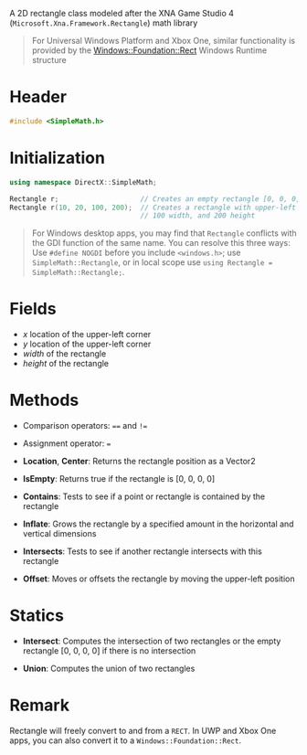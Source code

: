 A 2D rectangle class modeled after the XNA Game Studio 4 (``Microsoft.Xna.Framework.Rectangle``) math library

> For Universal Windows Platform and Xbox One, similar functionality is provided by the [Windows::Foundation::Rect](https://docs.microsoft.com/en-us/uwp/api/Windows.Foundation.Rect) Windows Runtime structure

# Header
```cpp
#include <SimpleMath.h>
```

# Initialization

```cpp
using namespace DirectX::SimpleMath;

Rectangle r;                    // Creates an empty rectangle [0, 0, 0, 0]
Rectangle r(10, 20, 100, 200);  // Creates a rectangle with upper-left [10,20]
                                // 100 width, and 200 height
```

> For Windows desktop apps, you may find that ``Rectangle`` conflicts with the GDI function of the same name. You can resolve this three ways: Use ``#define NOGDI`` before you include ``<windows.h>``; use ``SimpleMath::Rectangle``, or in local scope use ``using Rectangle = SimpleMath::Rectangle;``.

# Fields
* *x* location of the upper-left corner
* *y* location of the upper-left corner
* *width* of the rectangle
* *height* of the rectangle

# Methods
* Comparison operators: ``==`` and ``!=``
* Assignment operator: ``=``

* **Location**, **Center**: Returns the rectangle position as a Vector2

* **IsEmpty**: Returns true if the rectangle is [0, 0, 0, 0]

* **Contains**: Tests to see if a point or rectangle is contained by the rectangle

* **Inflate**: Grows the rectangle by a specified amount in the horizontal and vertical dimensions

* **Intersects**: Tests to see if another rectangle intersects with this rectangle

* **Offset**: Moves or offsets the rectangle by moving the upper-left position

# Statics
* **Intersect**: Computes the intersection of two rectangles or the empty rectangle [0, 0, 0, 0] if there is no intersection

* **Union**: Computes the union of two rectangles

# Remark
Rectangle will freely convert to and from a ``RECT``. In UWP and Xbox One apps, you can also convert it to a ``Windows::Foundation::Rect``.
